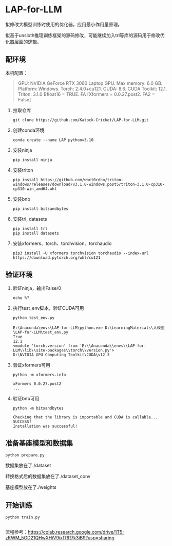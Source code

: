 # LAP-for-LLM

拟修改大模型训练时使用的优化器，应用最小作用量原理。

拟基于unsloth推理训练框架的源码修改，可能继续加入trl等库的源码用于修改优化器层面的逻辑。

## 配环境

本机配置：

> GPU: NVIDIA GeForce RTX 3060 Laptop GPU. Max memory: 6.0 GB. Platform: Windows.
> Torch: 2.4.0+cu121. CUDA: 8.6. CUDA Toolkit: 12.1. Triton: 3.1.0
> Bfloat16 = TRUE. FA [Xformers = 0.0.27.post2. FA2 = False]

1. 拉取仓库

     ```
     git clone https://github.com/Katock-Cricket/LAP-for-LLM.git
     ```

2. 创建conda环境

     ```
     conda create --name LAP python=3.10
     ```

3. 安装ninja

     ```
     pip install ninja
     ```

4. 安装triton

     ```
     pip install https://github.com/woct0rdho/triton-windows/releases/download/v3.1.0-windows.post5/triton-3.1.0-cp310-cp310-win_amd64.whl
     ```

5. 安装bnb

     ```
     pip install bitsandbytes
     ```

6. 安装trl, datasets

     ```
     pip install trl
     pip install datasets
     ```

7. 安装xformers、torch、torchvision、torchaudio

     ```
     pip3 install -U xformers torchvision torchaudio --index-url https://download.pytorch.org/whl/cu121
     ```

## 验证环境

1. 验证ninja，输出False/0

     ```
     echo %?
     ```

2. 执行test_env脚本，验证CUDA可用

     ```
     python test_env.py
     ```

     ```
     E:\Anaconda\envs\LAP-for-LLM\python.exe D:\LearningMaterials\大模型\LAP-for-LLM\test_env.py 
     True
     12.1
     <module 'torch.version' from 'E:\\Anaconda\\envs\\LAP-for-LLM\\lib\\site-packages\\torch\\version.py'>
     D:\NVIDIA GPU Computing Toolkit\CUDA\v12.3
     ```

3. 验证xformers可用

     ```
     python -m xformers.info
     ```

     ```
     xFormers 0.0.27.post2
     ...
     ```

4. 验证bnb可用

     ```
     python -m bitsandbytes
     ```

     ```
     Checking that the library is importable and CUDA is callable...
     SUCCESS!
     Installation was successful!
     ```

## 准备基座模型和数据集

```
python prepare.py
```

数据集放在了./dataset

转换格式后的数据集放在了./dataset_conv

基座模型放在了./weights

## 开始训练

```
python train.py
```

```

```

流程参考：https://colab.research.google.com/drive/1T5-zKWM_5OD21QHwXHiV9ixTRR7k3iB9?usp=sharing
